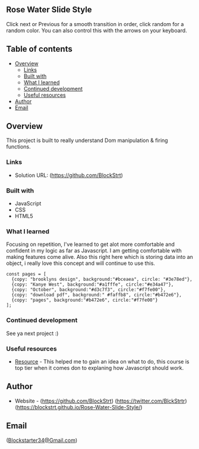 ## Rose Water Slide Style
Click next or Previous for a smooth transition in order, click random for
a random color. You can also control this with the arrows on your keyboard.

## Table of contents

- [Overview](#overview)
  - [Links](#links)
  - [Built with](#built-with)
  - [What I learned](#what-i-learned)
  - [Continued development](#continued-development)
  - [Useful resources](#useful-resources)
- [Author](#author)
- [Email](#email)

## Overview
This project is built to really understand Dom manipulation & firing functions.


### Links

- Solution URL: (https://github.com/BlockStrt)


### Built with

- JavaScript
- CSS 
- HTML5

### What I learned

Focusing on repetition, I've learned to get alot more comfortable and confident in my logic as far as Javascript. I am getting comfortable with making features come alive. Also this right here which is storing data into an object, i really love this concept and will continue to use this. 


```JS storing data into an object
const pages = [
  {copy: "brooklyns design", background:"#bceaea", circle: "#3e78ed"},
  {copy: "Kanye West", background:"#a1fffe", circle:"#e34a47"},
  {copy: "October", background:"#d3c7f3", circle:"#f7fe00"},
  {copy: "download pdf", background:" #faffb8", circle:"#b472e6"},
  {copy: "pages", background:"#b472e6", circle:"#f7fe00"}
];
```

### Continued development
See ya next project :)

### Useful resources

- [Resource](https://superhi.com/) - This helped me to gain an idea on what to do, this course is top tier when it comes don to explaning how Javascript should work. 

## Author

- Website - (https://github.com/BlockStrt)
            (https://twitter.com/BlckStrtr)
            (https://blockstrt.github.io/Rose-Water-Slide-Style/)

## Email
(Blockstarter34@Gmail.com)
